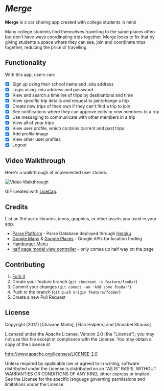 # *Merge*

**Merge** is a car sharing app created with college students in mind

Many college students find themselves travelling to the same places often but don't have ways coordinating trips together. Merge looks to fix that by giving students a space where they can see, join and coordinate trips together, reducing the price of travelling. 

## Functionality

With this app, users can:

- [x] Sign up using their school name and .edu address
- [x] Login using .edu address and password
- [x] View and search a timeline of trips by destinations and time
- [x] View specific trip details and request to join/change a trip
- [x] Create new trips of their own if they can't find a trip to join
- [x] See notifications where they can approve edits or new members to a trip
- [x] Use messaging to communicate with other members in a trip
- [x] View all of your trips
- [x] View user profile, which contains current and past trips
- [x] Add profile image
- [x] View other user profiles
- [x] Logout

## Video Walkthrough

Here's a walkthrough of implemented user stories:

<img src='' title='Video Walkthrough' width='' alt='Video Walkthrough' />

GIF created with [LiceCap](http://www.cockos.com/licecap/).

## Credits

List an 3rd party libraries, icons, graphics, or other assets you used in your app.

- [Parse Platform](http://parseplatform.org/) - Parse Database deployed through [Heroku](https://www.heroku.com/)
- [Google Maps](https://developers.google.com/maps/) & [Google Places](https://developers.google.com/places/) - Google APIs for location finding
- [Hamburger Menu](https://github.com/John-Lluch/SWRevealViewController)
- [half page model view controller](https://github.com/martinnormark/HalfModalPresentationController) - only comes up half way on the page

## Contributing

1. [Fork it](https://github.com/chmin1/car-sharing-app/fork)
2. Create your feature branch (`git checkout -b feature/fooBar`)
3. Commit your changes (`git commit -am 'Add some fooBar'`)
4. Push to the branch (`git push origin feature/fooBar`)
5. Create a new Pull Request

## License

Copyright [2017] [Chavane Minto], [Elan Halpern] and [Annabel Strauss]

Licensed under the Apache License, Version 2.0 (the "License");
you may not use this file except in compliance with the License.
You may obtain a copy of the License at

http://www.apache.org/licenses/LICENSE-2.0

Unless required by applicable law or agreed to in writing, software
distributed under the License is distributed on an "AS IS" BASIS,
WITHOUT WARRANTIES OR CONDITIONS OF ANY KIND, either express or implied.
See the License for the specific language governing permissions and
limitations under the License.
